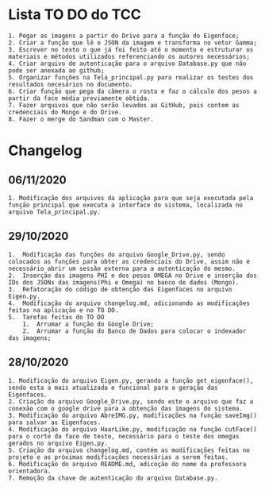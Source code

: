 # Lista TO DO do TCC

    1. Pegar as imagens a partir do Drive para a função do Eigenface;
    2. Criar a função que lê o JSON da imagem e transforma no vetor Gamma;
    3. Escrever no texto o que já foi feito até o momento e estruturar os materiais e métodos utilizados referenciando os autores necessários;
    4. Criar arquivo de autenticação para o arquivo Database.py que não pode ser anexada ao github;
    5. Organizar funções na Tela_principal.py para realizar os testes dos resultados necesários no documento.
    6. Criar função que pega da câmera o rosto e faz o cálculo dos pesos a partir da face média previamente obtida.
    7. Fazer arquivos que não serão levados ao GitHub, pois contem as credenciais do Mongo e do Drive.
    8. Fazer o merge do Sandman com o Master.

# Changelog

## 06/11/2020

    1. Modificação dos arquivos da aplicação para que seja executada pela função principal que executa a interface do sistema, localizada no arquivo Tela_principal.py.

## 29/10/2020

    1.  Modificação das funções do arquivo Google_Drive.py, sendo colocados as funções para obter as credenciais do Drive, assim não é necessário abrir um sessão externa para a autenticação do mesmo.
    2.  Inserção das imagens PHI e dos pesos OMEGA no Drive e inserção dos IDs dos JSONs das imagens(Phi e Omega) no banco de dados (Mongo).
    3.  Refatoração do código de obtenção das Eigenfaces no arquivo Eigen.py.
    4.  Modificação do arquivo changelog.md, adicionando as modificações feitas na aplicação e no TO DO.
    5.  Tarefas feitas do TO DO 
        1.  Arrumar a função do Google Drive;
        2.  Arrumar a função do Banco de Dados para colocar o indexador das imagens;

## 28/10/2020

    1. Modificação do arquivo Eigen.py, gerando a função get_eigenface(), sendo esta a mais atualizada e funcional para a geração das Eigenfaces.
    2. Criação do arquivo Google_Drive.py, sendo este o arquivo que faz a conexão com o google drive para a obtenção das imagens do sistema.
    3. Modificação do arquivo AbreIMG.py, modificações na função saveImg() para salvar as Eigenfaces.
    4. Modificação do arquivo HaarLike.py, modificação na função cutFace() para o corte da face de teste, necessário para o teste dos omegas gerados no arquivo Eigen.py.
    5. Criação do arquivo changelog.md, contém as modificações feitas no projeto e as próximas modificações necessárias a serem feitas.
    6. Modificação do arquivo README.md, adicoção do nome da professora orientadora.
    7. Remoção da chave de autenticação do arquivo Database.py.